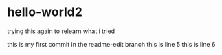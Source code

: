 # hello-world2
trying this again to relearn what i tried 

this is my first commit in the readme-edit branch
this is line 5
this is line 6
